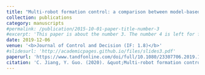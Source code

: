 ```yaml
---
title: "Multi-robot formation control: a comparison between model-based and learning-based methods"
collection: publications
category: manuscripts
#permalink: /publication/2015-10-01-paper-title-number-3
#excerpt: 'This paper is about the number 3. The number 4 is left for future work.'
date: 2019-12-06
venue: '<b>Journal of Control and Decision (IF: 1.8)</b>'
#slidesurl: 'http://academicpages.github.io/files/slides3.pdf'
paperurl: 'https://www.tandfonline.com/doi/full/10.1080/23307706.2019.1697970'
citation: 'C. Jiang, Y. Guo. (2020). &quot;Multi-robot formation control: a comparison between model-based and learning-based methods.&quot; <i>Journal of Control and Decision</i>. 7(1). pp 90-108.'
---
```

